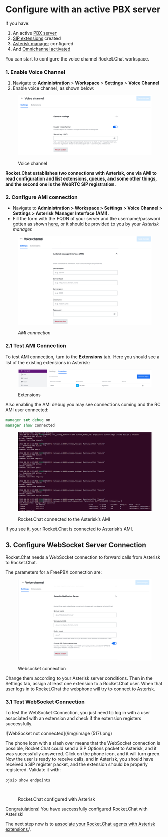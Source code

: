 # Configure with an active PBX server

If you have:

1. An active [PBX server](../configure-without-previously-having-a-pbx-server/)
2. [SIP extensions](../configure-without-previously-having-a-pbx-server/sip-extensions.md) created
3. [Asterisk manager](../configure-without-previously-having-a-pbx-server/configure-asterisk-manager-interface-and-users.md) configured
4. And [Omnichannel activated](../../../omnichannel/#enable-omnichannel)

You can start to configure the voice channel Rocket.Chat workspace.

### 1. Enable Voice Channel

1. Navigate to **Administration** > **Workspace** > **Settings** > **Voice Channel**
2. Enable voice channel, as shown below:

<figure><img src="/img/image (820).png" alt=""></img><figcaption><p>Voice channel</p></figcaption></figure>

**Rocket.Chat establishes two connections with Asterisk, one via AMI to read configuration and list extensions, queues, and some other things, and the second one is the WebRTC SIP registration.**

### 2. Configure AMI connection

* Navigate to **Administration > Workspace > Settings > Voice Channel > Settings > Asterisk Manager Interface (AMI).**
* Fill the form with the FQDN of your server and the username/password gotten as shown [here](../configure-without-previously-having-a-pbx-server/), or it should be provided to you by your _Asterisk manager._

<figure><img src="/img/image (1114).png" alt=""></img><figcaption><p><em>AMI connection</em></p></figcaption></figure>

### 2.1 Test AMI Connection&#x20;

To test AMI connection, turn to the **Extensions** tab. Here you should see a list of the existing extensions in Asterisk:

<figure><img src="/img/image (101).png" alt=""></img><figcaption><p>Extensions</p></figcaption></figure>

Also enabling the AMI debug you may see connections coming and the RC AMI user connected:

```tcl
manager set debug on
manager show connected
```

<figure><img src="/img/image (206).png" alt=""></img><figcaption><p>Rocket.Chat connected to the Asterisk’s AMI</p></figcaption></figure>

If you see it, your Rocket.Chat is connected to Asterisk’s AMI.

## 3. Configure WebSocket Server Connection

Rocket.Chat needs a WebSocket connection to forward calls from Asterisk to Rocket.Chat.

The parameters for a FreePBX connection are:

<figure><img src="/img/image (674).png" alt=""></img><figcaption><p>Websocket connection</p></figcaption></figure>

Change them according to your Asterisk server conditions. Then in the Settings tab, assign at least one extension to a Rocket.Chat user. When that user logs in to Rocket.Chat the webphone will try to connect to Asterisk.

### 3.1 Test WebSocket Connection&#x20;

To test the WebSocket Connection, you just need to log in with a user associated with an extension and check if the extension registers successfully.&#x20;

![WebSocket not connected](/img/image (517).png)

The phone icon with a slash over means that the WebSocket connection is possible, Rocket.Chat could send a SIP Options packet to Asterisk, and it was successfully answered. Click on the phone icon, and it will turn green. Now the user is ready to receive calls, and in Asterisk, you should have received a SIP register packet, and the extension should be properly registered. Validate it with:

`pjsip show endpoints`

<figure><img src="/png/image (89).png" alt=""></img><figcaption><p>Rocket.Chat configured with Asterisk</p></figcaption></figure>

Congratulations! You have successfully configured Rocket.Chat with Asterisk!

The next step now is to [associate your Rocket.Chat agents with Asterisk extensions.](associate-agents-with-extensions-in-rocket.chat.md)\
